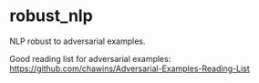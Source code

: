 # robust_nlp
NLP robust to adversarial examples.

Good reading list for adversarial examples: https://github.com/chawins/Adversarial-Examples-Reading-List
